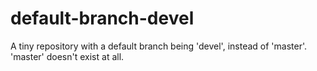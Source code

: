 # default-branch-devel
A tiny repository with a default branch being 'devel', instead of 'master'. 'master' doesn't exist at all.
